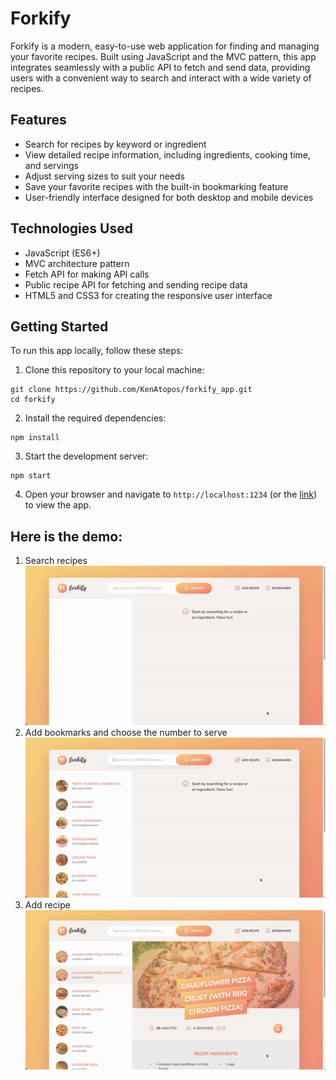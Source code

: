 # Forkify
Forkify is a modern, easy-to-use web application for finding and managing your favorite recipes. Built using JavaScript and the MVC pattern, this app integrates seamlessly with a public API to fetch and send data, providing users with a convenient way to search and interact with a wide variety of recipes.

## Features
- Search for recipes by keyword or ingredient
- View detailed recipe information, including ingredients, cooking time, and servings
- Adjust serving sizes to suit your needs
- Save your favorite recipes with the built-in bookmarking feature
- User-friendly interface designed for both desktop and mobile devices

## Technologies Used
- JavaScript (ES6+)
- MVC architecture pattern
- Fetch API for making API calls
- Public recipe API for fetching and sending recipe data
- HTML5 and CSS3 for creating the responsive user interface

## Getting Started
To run this app locally, follow these steps:

1. Clone this repository to your local machine:
```
git clone https://github.com/KenAtopos/forkify_app.git
cd forkify
```

2. Install the required dependencies:
```
npm install
```

3. Start the development server:
```
npm start
```

4. Open your browser and navigate to `http://localhost:1234` (or the [link](https://ken-forkify.netlify.app)) to view the app.

## Here is the demo:
1. Search recipes
![searchRecipe](./src/img/search_recipe.gif)
2. Add bookmarks and choose the number to serve
![bookmarkAndServing](./src/img/bookmark_and_servring.gif)
3. Add recipe
![addRecipe](./src/img/add_recipe.gif)
